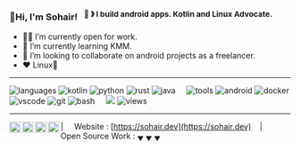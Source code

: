 ### 👋Hi, I'm Sohair! &nbsp;&nbsp;<sup>🤖 &#12299; I build android apps. Kotlin and Linux Advocate.
</sup>

- 🧑‍💻 I’m currently open for work.
- 🌱 I’m currently learning KMM.
- 👯 I’m looking to collaborate on android projects as a freelancer.
- ❤️ Linux🐧


----

![languages](https://img.shields.io/static/v1?label=&message=languages:&color=111&style=flat-square)
![kotlin](https://img.shields.io/static/v1?logo=kotlin&label=&message=kotlin&color=36465D&logoColor=AAA&style=flat-square)
![python](https://img.shields.io/static/v1?logo=python&label=&message=python&color=36465D&logoColor=AAA&style=flat-square&link=)
![rust](https://img.shields.io/static/v1?logo=rust&label=&message=rust&color=36465D&logoColor=AAA&style=flat-square)
![java](https://img.shields.io/static/v1?logo=oracle&label=&message=java&color=36465D&logoColor=AAA&style=flat-square)
&nbsp;&nbsp;&nbsp;
![tools](https://img.shields.io/static/v1?label=&message=tools:&color=111&style=flat-square)
![android](https://img.shields.io/static/v1?logo=android&label=&message=android_studio&color=36465D&logoColor=AAA&style=flat-square)
![docker](https://img.shields.io/static/v1?logo=docker&label=&message=docker&color=36465D&logoColor=AAA&style=flat-square)
![vscode](https://img.shields.io/static/v1?logo=visual-studio-code&label=&message=vscode&color=36465D&logoColor=AAA&style=flat-square)
![git](https://img.shields.io/static/v1?logo=git&label=&message=git&color=36465D&logoColor=AAA&style=flat-square)
![bash](https://img.shields.io/static/v1?logo=gnu-bash&label=&message=zsh&color=36465D&logoColor=AAA&style=flat-square)
&nbsp;&nbsp;&nbsp;
![](https://hit.yhype.me/github/profile?user_id=31269655)
![views](https://komarev.com/ghpvc/?username=flyingbackdoor&color=blueviolet)

----

<a href="https://linkedin.com/in/m-sohair">
  <img align="left" alt="Sohair's LinkedIn" width="20px" src="https://simpleicons.now.sh/linkedin/495f7e" />
</a>
<a href="mailto:sohair@pm.me">
  <img align="left" alt="Email" width="20px" src="https://simpleicons.now.sh/protonmail/495f7e" />
</a>
<a href="https://catmelater.t.me">
  <img align="left" alt="Telegram" width="20px" src="https://simpleicons.now.sh/telegram/495f7e" />
</a>
<a href="https://stackoverflow.com/users/7775001/blankspace">
  <img align="left" alt="Stack overflow" width="20px" src="https://simpleicons.now.sh/stackoverflow/495f7e" />
</a>

| &nbsp;&nbsp;&nbsp; Website : [https://sohair.dev](https://sohair.dev) &nbsp;&nbsp;&nbsp;|&nbsp;&nbsp;&nbsp; Open Source Work : <sub>&#9660; &#9660; &#9660;</sub>
